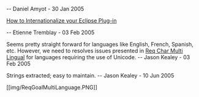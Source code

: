 -- Daniel Amyot - 30 Jan 2005

[How to Internationalize your Eclipse Plug-in](http://www.eclipse.org/articles/Article-Internationalization/how2I18n.html)

-- Etienne Tremblay - 03 Feb 2005

Seems pretty straight forward for languages like English, French, Spanish, etc. However, we need to resolves issues presented in [Req Char Multi Lingual](ReqCharMultiLingual) for languages requiring the use of Unicode. -- Jason Kealey - 03 Feb 2005

Strings extracted; easy to maintain. -- Jason Kealey - 10 Jun 2005 

[[img/ReqGoalMultiLanguage.PNG]]